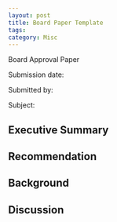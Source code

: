 ```yaml
---
layout: post
title: Board Paper Template
tags: 
category: Misc
---
```


Board Approval Paper 

Submission date: 


Submitted by: 


Subject: 


## Executive Summary 


## Recommendation 


## Background 


## Discussion 

